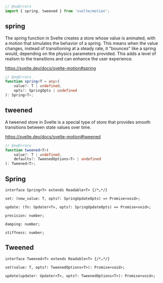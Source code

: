 ```js
// @noErrors
import { spring, tweened } from 'svelte/motion';
```

## spring

The spring function in Svelte creates a store whose value is animated, with a motion that simulates the behavior of a spring. This means when the value changes, instead of transitioning at a steady rate, it "bounces" like a spring would, depending on the physics parameters provided. This adds a level of realism to the transitions and can enhance the user experience.

https://svelte.dev/docs/svelte-motion#spring

<div class="ts-block">

```ts
// @noErrors
function spring<T = any>(
	value?: T | undefined,
	opts?: SpringOpts | undefined
): Spring<T>;
```

</div>

## tweened

A tweened store in Svelte is a special type of store that provides smooth transitions between state values over time.

https://svelte.dev/docs/svelte-motion#tweened

<div class="ts-block">

```ts
// @noErrors
function tweened<T>(
	value?: T | undefined,
	defaults?: TweenedOptions<T> | undefined
): Tweened<T>;
```

</div>

## Spring

<div class="ts-block">

```dts
interface Spring<T> extends Readable<T> {/*…*/}
```

<div class="ts-block-property">

```dts
set: (new_value: T, opts?: SpringUpdateOpts) => Promise<void>;
```

<div class="ts-block-property-details"></div>
</div>

<div class="ts-block-property">

```dts
update: (fn: Updater<T>, opts?: SpringUpdateOpts) => Promise<void>;
```

<div class="ts-block-property-details"></div>
</div>

<div class="ts-block-property">

```dts
precision: number;
```

<div class="ts-block-property-details"></div>
</div>

<div class="ts-block-property">

```dts
damping: number;
```

<div class="ts-block-property-details"></div>
</div>

<div class="ts-block-property">

```dts
stiffness: number;
```

<div class="ts-block-property-details"></div>
</div>
</div>

## Tweened

<div class="ts-block">

```dts
interface Tweened<T> extends Readable<T> {/*…*/}
```

<div class="ts-block-property">

```dts
set(value: T, opts?: TweenedOptions<T>): Promise<void>;
```

<div class="ts-block-property-details"></div>
</div>

<div class="ts-block-property">

```dts
update(updater: Updater<T>, opts?: TweenedOptions<T>): Promise<void>;
```

<div class="ts-block-property-details"></div>
</div>
</div>
